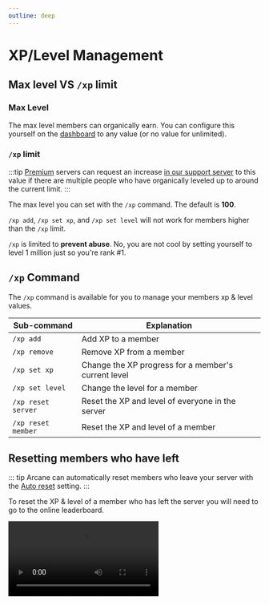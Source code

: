 ```yaml
---
outline: deep
---
```


# XP/Level Management

## Max level VS `/xp` limit

### Max Level

The max level members can organically earn. You can configure this yourself on the [dashboard](./setup/xp-options#max-level) to any value (or no value for unlimited).

### `/xp` limit

:::tip
[Premium](../../premium) servers can request an increase [in our support server](https://discord.gg/arcane) to this value if there are multiple people who have organically leveled up to around the current limit.
:::

The max level you can set with the `/xp` command. The default is **100**.

`/xp add`, `/xp set xp`, and `/xp set level` will not work for members higher than the `/xp` limit.

`/xp` is limited to **prevent abuse**. No, you are not cool by setting yourself to level 1 million just so you're rank #1.

## `/xp` Command

The `/xp` command is available for you to manage your members xp & level values.

| **Sub-command** | **Explanation** |
| - | - |
| `/xp add` | Add XP to a member |
| `/xp remove` | Remove XP from a member |
| `/xp set xp` | Change the XP progress for a member's current level |
| `/xp set level` | Change the level for a member |
| `/xp reset server` | Reset the XP and level of everyone in the server |
| `/xp reset member` | Reset the XP and level of a member |

## Resetting members who have left

::: tip
Arcane can automatically reset members who leave your server with the [Auto reset](./setup/leaderboard#auto-reset) setting.
:::

To reset the XP & level of a member who has left the server you will need to go to the online leaderboard.

<video controls="controls" src="../../images/leveling/reset-left-member.mp4" />

